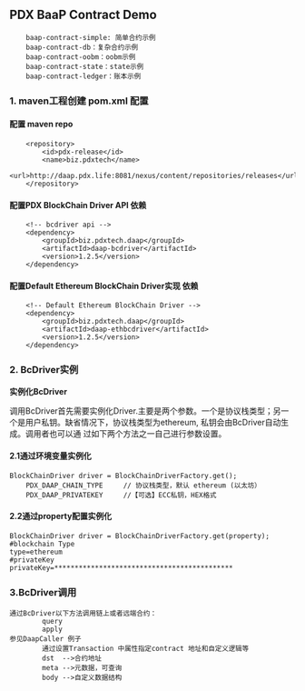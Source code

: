 ## PDX BaaP Contract Demo
		baap-contract-simple: 简单合约示例
		baap-contract-db：复杂合约示例
		baap-contract-oobm：oobm示例
		baap-contract-state：state示例
		baap-contract-ledger：账本示例



### 1. maven工程创建  pom.xml 配置

#### 配置 maven repo
		<repository>
			<id>pdx-release</id>
			<name>biz.pdxtech</name>
			<url>http://daap.pdx.life:8081/nexus/content/repositories/releases</url>
		</repository>

#### 配置PDX BlockChain Driver API  依赖
		<!-- bcdriver api -->
		<dependency>
			<groupId>biz.pdxtech.daap</groupId>
			<artifactId>daap-bcdriver</artifactId>
			<version>1.2.5</version>
		</dependency>

#### 配置Default Ethereum BlockChain Driver实现  依赖
		<!-- Default Ethereum BlockChain Driver -->
		<dependency>
			<groupId>biz.pdxtech.daap</groupId>
			<artifactId>daap-ethbcdriver</artifactId>
			<version>1.2.5</version>
		</dependency>

### 2. BcDriver实例

**实例化BcDriver**

调用BcDriver首先需要实例化Driver.主要是两个参数。一个是协议栈类型；另一个是用户私钥。缺省情况下，协议栈类型为ethereum, 私钥会由BcDriver自动生成。调用者也可以通
过如下两个方法之一自己进行参数设置。


#### 2.1通过环境变量实例化

	BlockChainDriver driver = BlockChainDriverFactory.get();
		PDX_DAAP_CHAIN_TYPE		// 协议栈类型，默认 ethereum (以太坊）
		PDX_DAAP_PRIVATEKEY		//【可选】ECC私钥，HEX格式


#### 2.2通过property配置实例化

	BlockChainDriver driver = BlockChainDriverFactory.get(property);
	#blockchain Type
	type=ethereum
	#privateKey
	privateKey=********************************************


###	3.BcDriver调用

	通过BcDriver以下方法调用链上或者远端合约：
			query
			apply
	参见DaapCaller 例子
			通过设置Transaction 中属性指定contract 地址和自定义逻辑等
			dst  -->合约地址
			meta -->元数据，可查询
			body -->自定义数据结构
